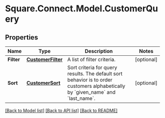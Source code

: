# Square.Connect.Model.CustomerQuery
## Properties

Name | Type | Description | Notes
------------ | ------------- | ------------- | -------------
**Filter** | [**CustomerFilter**](CustomerFilter.md) | A list of filter criteria. | [optional] 
**Sort** | [**CustomerSort**](CustomerSort.md) | Sort criteria for query results. The default sort behavior is to order customers alphabetically by &#x60;given_name&#x60; and &#x60;last_name&#x60;. | [optional] 



[[Back to Model list]](../README.md#documentation-for-models) [[Back to API list]](../README.md#documentation-for-api-endpoints) [[Back to README]](../README.md)

